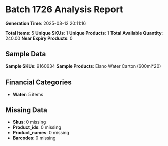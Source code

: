 # Batch 1726 Analysis Report

**Generation Time**: 2025-08-12 20:11:16

**Total Items**: 5
**Unique SKUs**: 1
**Unique Products**: 1
**Total Available Quantity**: 240.00
**Near Expiry Products**: 0

## Sample Data
**Sample SKUs**: 9160634
**Sample Products**: Elano Water Carton (600ml*20)

## Financial Categories
- **Water**: 5 items

## Missing Data
- **Skus**: 0 missing
- **Product_ids**: 0 missing
- **Product_names**: 0 missing
- **Barcodes**: 0 missing
